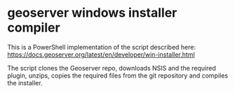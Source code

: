 # geoserver windows installer compiler

This is a PowerShell implementation of the script described here: 
https://docs.geoserver.org/latest/en/developer/win-installer.html

The script clones the Geoserver repo, downloads NSIS and the required plugin, unzips, copies the required files from the git repository and compiles the installer.
